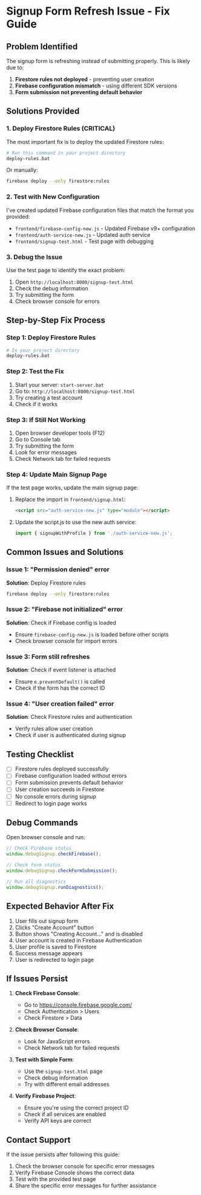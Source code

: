 # Signup Form Refresh Issue - Fix Guide

## Problem Identified
The signup form is refreshing instead of submitting properly. This is likely due to:
1. **Firestore rules not deployed** - preventing user creation
2. **Firebase configuration mismatch** - using different SDK versions
3. **Form submission not preventing default behavior**

## Solutions Provided

### 1. Deploy Firestore Rules (CRITICAL)
The most important fix is to deploy the updated Firestore rules:

```bash
# Run this command in your project directory
deploy-rules.bat
```

Or manually:
```bash
firebase deploy --only firestore:rules
```

### 2. Test with New Configuration
I've created updated Firebase configuration files that match the format you provided:

- `frontend/firebase-config-new.js` - Updated Firebase v9+ configuration
- `frontend/auth-service-new.js` - Updated auth service
- `frontend/signup-test.html` - Test page with debugging

### 3. Debug the Issue
Use the test page to identify the exact problem:

1. Open `http://localhost:8000/signup-test.html`
2. Check the debug information
3. Try submitting the form
4. Check browser console for errors

## Step-by-Step Fix Process

### Step 1: Deploy Firestore Rules
```bash
# In your project directory
deploy-rules.bat
```

### Step 2: Test the Fix
1. Start your server: `start-server.bat`
2. Go to: `http://localhost:8000/signup-test.html`
3. Try creating a test account
4. Check if it works

### Step 3: If Still Not Working
1. Open browser developer tools (F12)
2. Go to Console tab
3. Try submitting the form
4. Look for error messages
5. Check Network tab for failed requests

### Step 4: Update Main Signup Page
If the test page works, update the main signup page:

1. Replace the import in `frontend/signup.html`:
   ```html
   <script src="auth-service-new.js" type="module"></script>
   ```

2. Update the script.js to use the new auth service:
   ```javascript
   import { signupWithProfile } from './auth-service-new.js';
   ```

## Common Issues and Solutions

### Issue 1: "Permission denied" error
**Solution**: Deploy Firestore rules
```bash
firebase deploy --only firestore:rules
```

### Issue 2: "Firebase not initialized" error
**Solution**: Check if Firebase config is loaded
- Ensure `firebase-config-new.js` is loaded before other scripts
- Check browser console for import errors

### Issue 3: Form still refreshes
**Solution**: Check if event listener is attached
- Ensure `e.preventDefault()` is called
- Check if the form has the correct ID

### Issue 4: "User creation failed" error
**Solution**: Check Firestore rules and authentication
- Verify rules allow user creation
- Check if user is authenticated during signup

## Testing Checklist

- [ ] Firestore rules deployed successfully
- [ ] Firebase configuration loaded without errors
- [ ] Form submission prevents default behavior
- [ ] User creation succeeds in Firestore
- [ ] No console errors during signup
- [ ] Redirect to login page works

## Debug Commands

Open browser console and run:
```javascript
// Check Firebase status
window.debugSignup.checkFirebase();

// Check form status
window.debugSignup.checkFormSubmission();

// Run all diagnostics
window.debugSignup.runDiagnostics();
```

## Expected Behavior After Fix

1. User fills out signup form
2. Clicks "Create Account" button
3. Button shows "Creating Account..." and is disabled
4. User account is created in Firebase Authentication
5. User profile is saved to Firestore
6. Success message appears
7. User is redirected to login page

## If Issues Persist

1. **Check Firebase Console**:
   - Go to https://console.firebase.google.com/
   - Check Authentication > Users
   - Check Firestore > Data

2. **Check Browser Console**:
   - Look for JavaScript errors
   - Check Network tab for failed requests

3. **Test with Simple Form**:
   - Use the `signup-test.html` page
   - Check debug information
   - Try with different email addresses

4. **Verify Firebase Project**:
   - Ensure you're using the correct project ID
   - Check if all services are enabled
   - Verify API keys are correct

## Contact Support

If the issue persists after following this guide:
1. Check the browser console for specific error messages
2. Verify Firebase Console shows the correct data
3. Test with the provided test page
4. Share the specific error messages for further assistance
